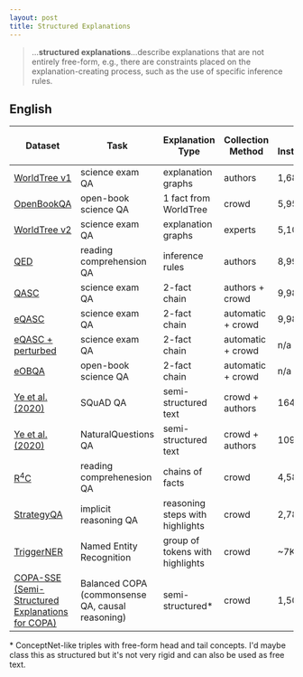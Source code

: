 ```yaml
---
layout: post
title: Structured Explanations
---
```


> ...**structured explanations**...describe explanations that are not entirely free-form, e.g., there are constraints placed on the explanation-creating process, such as the use of specific inference rules.

## English

| Dataset                                                    | Task                     | Explanation Type | Collection Method | # Instances | # Explanations per Instance | Total # Annotators |
|------------------------------------------------------------|--------------------------|-------------------------|-------------------|---------------------|-------------------------------------|----------------------------|
[WorldTree v1](https://www.aclweb.org/anthology/L18-1433/) | science exam QA | explanation graphs | authors | 1,680 | 1 | 4 | 
[OpenBookQA](https://www.aclweb.org/anthology/D18-1260/) | open-book science QA | 1 fact from WorldTree  | crowd | 5,957 | 1 | n/a |
[WorldTree v2](https://www.aclweb.org/anthology/2020.lrec-1.671/) | science exam QA | explanation graphs | experts |5,100 | 1 | n/a | 
[QED](https://arxiv.org/pdf/2009.06354.pdf) | reading comprehension QA | inference rules | authors | 8,991 | 1 | 3 |
[QASC](https://arxiv.org/pdf/1910.11473.pdf) | science exam QA | 2-fact chain | authors + crowd | 9,980 | 1 | 62 |
[eQASC](https://www.aclweb.org/anthology/2020.emnlp-main.10/) | science exam QA | 2-fact chain | automatic + crowd | 9,980 | ~10 | n/a | 
[eQASC + perturbed](https://www.aclweb.org/anthology/2020.emnlp-main.10/) | science exam QA | 2-fact chain | automatic + crowd | n/a | n/a | n/a | 
[eOBQA](https://www.aclweb.org/anthology/2020.emnlp-main.10/) | open-book science QA | 2-fact chain | automatic + crowd | n/a | n/a | n/a |
[Ye et al. (2020)](https://www.aclweb.org/anthology/2020.findings-emnlp.145/) | SQuAD QA | semi-structured text | crowd + authors | 164 | 1 | n/a | 
[Ye et al. (2020)](https://www.aclweb.org/anthology/2020.findings-emnlp.145/) | NaturalQuestions QA | semi-structured text | crowd + authors | 109 | 1 | n/a |
[R<sup>4</sup>C](https://www.aclweb.org/anthology/2020.acl-main.602/) | reading comprehenesion QA | chains of facts | crowd | 4,588 | 3 | 45 | 
[StrategyQA](https://arxiv.org/pdf/2101.02235.pdf) | implicit reasoning QA | reasoning steps with highlights | crowd | 2,780 | 3 | 54 |  
[TriggerNER](https://arxiv.org/abs/2004.07493) | Named Entity Recognition | group of tokens with highlights | crowd | ~7K | 2 | 3 |
[COPA-SSE (Semi-Structured Explanations for COPA)](https://github.com/a-brassard/copa-sse) | Balanced COPA (commonsense QA, causal reasoning) | semi-structured\* | crowd | 1,500 | 4-9 (9747 total) |  N/A |

\* ConceptNet-like triples with free-form head and tail concepts. I'd maybe class this as structured but it's not very rigid and can also be used as free text.